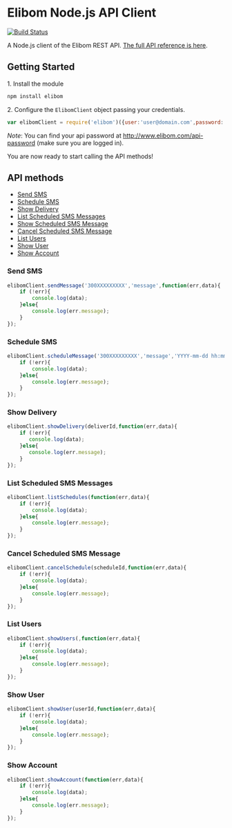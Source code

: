Elibom Node.js API Client
===========
[![Build Status](https://travis-ci.org/elibom/elibom-node.png)](https://travis-ci.org/elibom/elibom-node)

A Node.js client of the Elibom REST API. [The full API reference is here](http://www.elibom.com/developers/reference).


## Getting Started

1\. Install the module

```bash
npm install elibom
```

2\. Configure the `ElibomClient` object passing your credentials.
```javascript
var elibomClient = require('elibom')({user:'user@domain.com',password:'apiPassword'})

```
*Note*: You can find your api password at http://www.elibom.com/api-password (make sure you are logged in).

You are now ready to start calling the API methods!

## API methods

* [Send SMS](#send-sms)
* [Schedule SMS](#schedule-sms)
* [Show Delivery](#show-delivery)
* [List Scheduled SMS Messages](#list-scheduled-sms-messages)
* [Show Scheduled SMS Message](#show-scheduled-sms-message)
* [Cancel Scheduled SMS Message](#cancel-scheduled-sms-message)
* [List Users](#list-users)
* [Show User](#show-user)
* [Show Account](#show-account)

### Send SMS
```javascript
elibomClient.sendMessage('300XXXXXXXXX','message',function(err,data){	
	if (!err){
		console.log(data);
	}else{
		console.log(err.message);
	}
});
```

### Schedule SMS 
```javascript
elibomClient.scheduleMessage('300XXXXXXXXX','message','YYYY-mm-dd hh:mm',function(err,data){	
	if (!err){
		console.log(data);
	}else{
		console.log(err.message);
	}
});
```

### Show Delivery
```javascript
elibomClient.showDelivery(deliverId,function(err,data){	
	if (!err){
	   console.log(data);
	}else{
	   console.log(err.message);
	}
});
```

### List Scheduled SMS Messages
```javascript
elibomClient.listSchedules(function(err,data){	
	if (!err){
		console.log(data);
	}else{
		console.log(err.message);
	}
});
```

### Cancel Scheduled SMS Message
```javascript
elibomClient.cancelSchedule(scheduleId,function(err,data){	
	if (!err){
		console.log(data);
	}else{
		console.log(err.message);
	}
});
```

### List Users
```javascript
elibomClient.showUsers(,function(err,data){	
	if (!err){
		console.log(data);
	}else{
		console.log(err.message);
	}
});
```
### Show User
```javascript
elibomClient.showUser(userId,function(err,data){	
	if (!err){
		console.log(data);
	}else{
		console.log(err.message);
	}
});
```

### Show Account
```javascript
elibomClient.showAccount(function(err,data){	
	if (!err){
		console.log(data);
	}else{
		console.log(err.message);
	}
});
```
